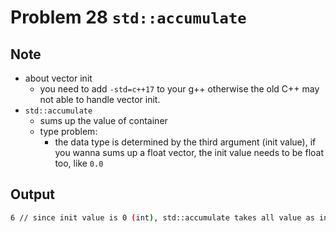 Problem 28 `std::accumulate`
===

Note
---
- about vector init
    - you need to add `-std=c++17` to your g++ otherwise the old C++ may not able to handle vector init.
- `std::accumulate`
    -   sums up the value of container
    -   type problem:
        -   the data type is determined by the third argument (init value), if you wanna sums up a float vector, the init value needs to be float too, like `0.0`


Output
---
```sh
6 // since init value is 0 (int), std::accumulate takes all value as int
```